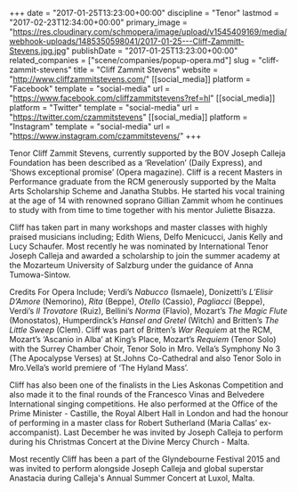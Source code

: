 +++
date = "2017-01-25T13:23:00+00:00"
discipline = "Tenor"
lastmod = "2017-02-23T12:34:00+00:00"
primary_image = "https://res.cloudinary.com/schmopera/image/upload/v1545409169/media/webhook-uploads/1485350598041/2017-01-25---Cliff-Zammitt-Stevens.jpg.jpg"
publishDate = "2017-01-25T13:23:00+00:00"
related_companies = ["scene/companies/popup-opera.md"]
slug = "cliff-zammit-stevens"
title = "Cliff Zammit Stevens"
website = "http://www.cliffzammitstevens.com/"
[[social_media]]
platform = "Facebook"
template = "social-media"
url = "https://www.facebook.com/cliffzammitstevens?ref=hl"
[[social_media]]
platform = "Twitter"
template = "social-media"
url = "https://twitter.com/czammitstevens"
[[social_media]]
platform = "Instagram"
template = "social-media"
url = "https://www.instagram.com/czammitstevens/"
+++

Tenor Cliff Zammit Stevens, currently supported by the BOV Joseph Calleja Foundation has been described as a ‘Revelation’ (Daily Express), and ‘Shows exceptional promise’ (Opera magazine). Cliff is a recent Masters in Performance graduate from the RCM generously supported by the Malta Arts Scholarship Scheme and Janatha Stubbs. He started his vocal training at the age of 14 with renowned soprano Gillian Zammit whom he continues to study with from time to time together with his mentor Juliette Bisazza.

Cliff has taken part in many workshops and master classes with highly praised musicians including; Edith Wiens, Delfo Menicucci, Janis Kelly and Lucy Schaufer. Most recently he was nominated by International Tenor Joseph Calleja and awarded a scholarship to join the summer academy at the Mozarteum University of Salzburg under the guidance of Anna Tumowa-Sintow.

 Credits For Opera Include; Verdi’s *Nabucco* (Ismaele), Donizetti’s *L’Elisir D’Amore* (Nemorino), *Rita* (Beppe), *Otello* (Cassio), *Pagliacci* (Beppe), Verdi’s *Il Trovatore* (Ruiz), Bellini’s *Norma* (Flavio), Mozart’s *The Magic Flute* (Monostatos), Humperdinck’s *Hansel and Gretel* (Witch) and Britten’s *The Little Sweep* (Clem). Cliff was part of Britten’s *War Requiem* at the RCM, Mozart’s ‘Ascanio in Alba’ at King’s Place, Mozart’s *Requiem* (Tenor Solo) with the Surrey Chamber Choir, Tenor Solo in Mro. Vella’s Symphony No 3 (The Apocalypse Verses) at St.Johns Co-Cathedral and also Tenor Solo in Mro.Vella’s world premiere of ‘The Hyland Mass’.

Cliff has also been one of the finalists in the Lies Askonas Competition and also made it to the final rounds of the Francesco Vinas and Belvedere International singing competitions. He also performed at the Office of the Prime Minister - Castille, the Royal Albert Hall in London and had the honour of performing in a master class for Robert Sutherland (Maria Callas’ ex- accompanist). Last December he was invited by Joseph Calleja to perform during his Christmas Concert at the Divine Mercy Church - Malta.

 Most recently Cliff has been a part of the Glyndebourne Festival 2015 and was invited to perform alongside Joseph Calleja and global superstar Anastacia during Calleja's Annual Summer Concert at Luxol, Malta.



